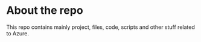 # About the repo

This repo contains mainly project, files, code, scripts and other stuff related to Azure.
